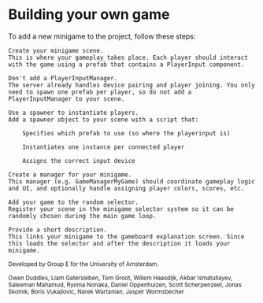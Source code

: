 # Building your own game

To add a new minigame to the project, follow these steps:

    Create your minigame scene.
    This is where your gameplay takes place. Each player should interact with the game using a prefab that contains a PlayerInput component.

    Don't add a PlayerInputManager.
    The server already handles device pairing and player joining. You only need to spawn one prefab per player, so do not add a PlayerInputManager to your scene.

    Use a spawner to instantiate players.
    Add a spawner object to your scene with a script that:

        Specifies which prefab to use (so where the playerinput is)

        Instantiates one instance per connected player

        Assigns the correct input device

    Create a manager for your minigame.
    This manager (e.g. GameManagerMyGame) should coordinate gameplay logic and UI, and optionally handle assigning player colors, scores, etc.

    Add your game to the random selector.
    Register your scene in the minigame selector system so it can be randomly chosen during the main game loop.

    Provide a short description.
    This links your minigame to the gameboard explanation screen. Since this loads the selector and after the description it loads your minigame.

<small>
Developed by Group E for the University of Amsterdam.

Owen Duddles, Liam Gatersleben, Tom Groot, Willem Haasdijk, Akbar Ismatullayev, Saleeman Mahamud, Ryoma Nonaka, Daniel Oppenhuizen, Scott Scherpenzeel, Jonas Skolnik, Boris Vukajlovic, Narek Wartanian, Jasper Wormsbecher
</small>

